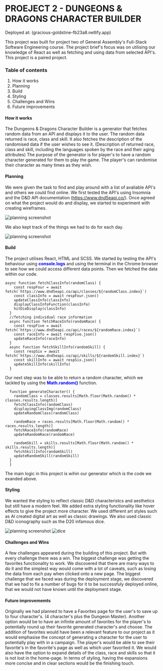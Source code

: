 # PROEJECT 2 - DUNGEONS & DRAGONS CHARACTER BUILDER

Deployed at: (gracious-goldstine-fb23a8.netlify.app)

This project was built for project two of General Assembly's Full-Stack Software Engineering course. 
The project brief's focus was on utilising our knowledge of React as well as fetching and using data from selected API's. 
This project is a paired project. 


### Table of contents 

1. How it works
2. Planning 
3. Build
4. Styling
5. Challenges and Wins
6. Future improvements

#### How it works

The Dungeons & Dragons Character Builder is a generator that fetches random data from an API and displays it to the user. The random data returned is race, class and skill.
It also fetches the description of the randomised data if the user wishes to see it. (Description of returned race, class and skill,
including the languages spoken by the race and their aging attributes)
The purpose of the generator is for player's to have a random character generated for them to play the game.
The player's can randomise their character as many times as they wish. 

#### Planning

We were given the task to find and play around with a list of avaliable API's and others we could find online. 
We first tested the API's using Insomnia and the D&D API documentation (https://www.dnd5eapi.co/).
Once agreed on what the project would do and display, we started to experiment with creating wireframes.

![planning screenshot](/src/assets/psuedo.png)

We also kept track of the things we had to do for each day.

![planning screenshot](/src/assets/psuedo2.png)

#### Build

The project utilises React, HTML and SCSS. We started by testing the API's behaviour using <font color="blue">**console.logs**</font> and using the 
terminal in the Chrome browser to see how we could access different data points. Then we fetched the data within our code.

```
async function fetchClassInfo(randomClass) {
    const respFour = await fetch(`https://www.dnd5eapi.co/api/classes/${randomClass.index}`)
    const classInfo = await respFour.json()
    updateClassInfo(classInfo)
    displayClassInfoFunction(classInfo)
    hitDieDisplay(classInfo)
  }
  //fetching individual race information
  async function fetchRaceInfo(randomRace) {
    const respFive = await fetch(`https://www.dnd5eapi.co/api/races/${randomRace.index}`)
    const raceInfo = await respFive.json()
    updateRaceInfo(raceInfo)
  }
  async function fetchSkillInfo(randomSkill) {
    const respSix = await fetch(`https://www.dnd5eapi.co/api/skills/${randomSkill.index}`)
    const skillInfo = await respSix.json()
    updateSkillInfo(skillInfo)
  }
```

Our next step was to be able to return a random character, which we tackled by using the <font color="blue">**Math.random()**</font> function. 

```
  function generateCharacter() {
    randomClass = classes.results[Math.floor(Math.random() * classes.results.length)]
    fetchClassInfo(randomClass)
    displayingClassImg(randomClass)
    updateRandomClass(randomClass)

    randomRace = races.results[Math.floor(Math.random() * races.results.length)]
    fetchRaceInfo(randomRace)
    updateRandomRace(randomRace)

    randomSkill = skills.results[Math.floor(Math.random() * skills.results.length)]
    fetchSkillInfo(randomSkill)
    updateRandomSkill(randomSkill)
  }
  }
```

The main logic in this project is wihin our generator which is the code we exanded above.  

#### Styling

We wanted the styling to reflect classic D&D characteristcs and aesthetics but still have a modern feel. 
We added extra styling functionality like hover effects to give the project more character. 
We used different art styles such as AI created digital art as well as classic drawings.
We also used classic D&D iconography such as the D20 infamous dice.



![planning screenshot](/src/assets/stylescreen.png)
![dice](/src/assets/dice3.png)

#### Challenges and Wins

A few challenges appeared during the building of this project. But with every challenge there was a win. The biggest challenge 
was getting the favorites functionality to work. We discovered that there are many ways to do it and the simplest way would
come with a lot of caveats, such as losing the data from each pay when clicked onto a new page. The biggest challenge that we
faced was during the deployment stage, we discovered that we had to fix a number of bugs for it to be successfuly deployed online,
that we would not have known until the deployment stage. 

#### Future improvememts 

Originally we had planned to have a Favorites page for the user's to save up to four character's. (4 character's plus the Dungeon Master). Another option would be to have an infinite amount of favorites for the player's to potentially round up their 
favorite generated character's and choose. The addition of favorites would have been a relevant feature to our project as it would emphasise the concept of generating a character for the user to potentially play with in a campaign. The player's would be able to see their favorite's in the favorite's page as well as which user favorited it. We would also have the option to expand details
of the class, race and skills so that it is not lost in the home-page. 
In terms of styling, having the expansions more concise and in clear sections would be the finishing touch. 





